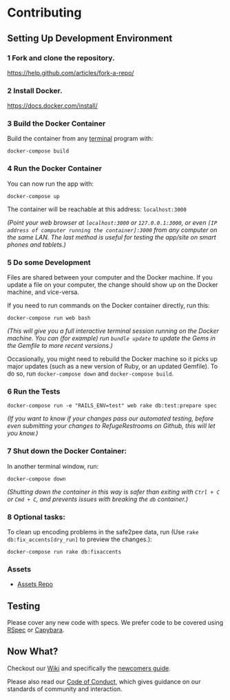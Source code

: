# Contributing

## Setting Up Development Environment

### 1 Fork and clone the repository.
https://help.github.com/articles/fork-a-repo/

### 2 Install Docker.
https://docs.docker.com/install/

### 3 Build the Docker Container
Build the container from any [terminal](https://github.com/RefugeRestrooms/refugerestrooms/wiki/What-is-a-Terminal-(or-%22Terminal-Emulator%22)%3F-How-do-I-run-text-based-commands-on-my-computer%3F) program with:
```
docker-compose build
```

### 4 Run the Docker Container

You can now run the app with:
```
docker-compose up
```

The container will be reachable at this address: `localhost:3000`

_(Point your web browser at `localhost:3000` or `127.0.0.1:3000`, or even `[IP address of computer running the container]:3000` from any computer on the same LAN. The last method is useful for testing the app/site on smart phones and tablets.)_

### 5 Do some Development

Files are shared between your computer and the Docker machine. If you update a file on your computer, the change should show up on the Docker machine, and vice-versa.

If you need to run commands on the Docker container directly, run this:
```
docker-compose run web bash
```
_(This will give you a full interactive terminal session running on the Docker machine. You can (for example) run `bundle update` to update the Gems in the Gemfile to more recent versions.)_

Occasionally, you might need to rebuild the Docker machine so it picks up major updates (such as a new version of Ruby, or an updated Gemfile). To do so, run `docker-compose down` and `docker-compose build`.

### 6 Run the Tests
```
docker-compose run -e "RAILS_ENV=test" web rake db:test:prepare spec
```
_(If you want to know if your changes pass our automated testing, before even submitting your changes to RefugeRestrooms on Github, this will let you know.)_

### 7 Shut down the Docker Container:
In another terminal window, run:
```
docker-compose down
```
_(Shutting down the container in this way is safer than exiting with `Ctrl + C` or `Cmd + C`, and prevents issues with breaking the `db` container.)_

### 8 Optional tasks:
To clean up encoding problems in the safe2pee data, run (Use `rake db:fix_accents[dry_run]` to preview the changes.):
```
docker-compose run rake db:fixaccents
```

### Assets
* [Assets Repo](https://github.com/RefugeRestrooms/refuge_assets)

## Testing

Please cover any new code with specs. We prefer code to be covered using [RSpec](https://github.com/RefugeRestrooms/refugerestrooms/wiki/What-is-RSpec%3F-How-do-I-create-unit-tests-for-Ruby-code%3F) or [Capybara](https://github.com/RefugeRestrooms/refugerestrooms/wiki/What-is-Capybara%3F-What-is-PhantomJS%3F-What-is-Poltergeist%3F).

## Now What?
Checkout our [Wiki](https://github.com/RefugeRestrooms/refugerestrooms/wiki) and specifically the [newcomers guide](https://github.com/RefugeRestrooms/refugerestrooms/wiki/Maintainers'-Manual-%5C--Newcomers'-Guide).

Please also read our [Code of Conduct](https://github.com/RefugeRestrooms/refugerestrooms/blob/develop/CODE_OF_CONDUCT.md), which gives guidance on our standards of community and interaction.
